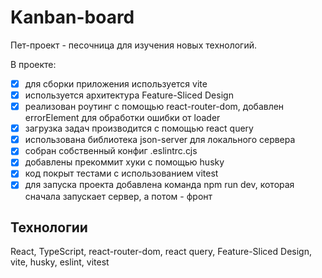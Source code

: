 # Kanban-board

Пет-проект - песочница для изучения новых технологий.

В проекте:

- [x] для сборки приложения используется vite
- [x] используется архитектура Feature-Sliced Design
- [x] реализован роутинг с помощью react-router-dom, добавлен errorElement для обработки ошибки от loader
- [x] загрузка задач производится с помощью react query
- [x] использована библиотека json-server для локального сервера
- [x] собран собственный конфиг .eslintrc.cjs
- [x] добавлены прекоммит хуки с помощью husky
- [x] код покрыт тестами с использованием vitest
- [x] для запуска проекта добавлена команда npm run dev, которая сначала запускает сервер, а потом - фронт

## Технологии
React, TypeScript, react-router-dom, react query, Feature-Sliced Design, vite, husky, eslint, vitest
